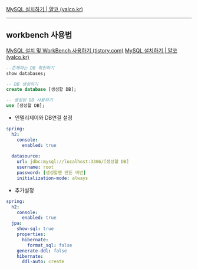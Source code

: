 [MySQL 설치하기 | 얄코 (yalco.kr)](https://www.yalco.kr/@sql/3-1/)


----
## workbench 사용법
[MySQL 설치 및 WorkBench 사용하기 (tistory.com)](https://dearmycode.tistory.com/15)
[MySQL 설치하기 | 얄코 (yalco.kr)](https://www.yalco.kr/@sql/3-1/)

```sql
--존재하는 DB 확인하기
show databases;

-- DB 생성하기
create database [생성할 DB];

-- 생성된 DB 사용하기
use [생성할 DB];
```

- 인텔리제이와 DB연결 설정
```yml
spring:  
  h2:  
    console:  
      enabled: true  
      
  datasource:  
    url: jdbc:mysql://localhost:3306/[생성할 DB]
    username: root  
    password: [생성할땐 만든 비번]
    initialization-mode: always
```

- 추가설정
```yml
spring:  
  h2:  
    console:  
      enabled: true  
  jpa:  
    show-sql: true  
    properties:  
      hibernate:  
        format_sql: false  
    generate-ddl: false  
    hibernate:  
      ddl-auto: create
```